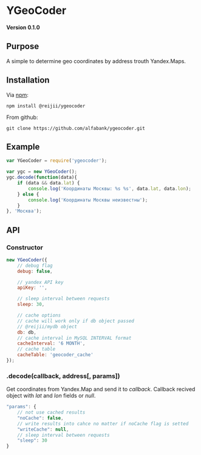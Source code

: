 # YGeoCoder

**Version 0.1.0**

## Purpose
A simple to determine geo coordinates by address trouth Yandex.Maps.

## Installation
Via [npm](http://github.com/isaacs/npm):
```
npm install @reijii/ygeocoder
```

From github:
```
git clone https://github.com/alfabank/ygeocoder.git
```

## Example
```javascript
var YGeoCoder = require('ygeocoder');

var ygc = new YGeoCoder();
ygc.decode(function(data){
	if (data && data.lat) {
		console.log('Координаты Москвы: %s %s', data.lat, data.lon);
	} else {
		console.log('Координаты Москвы неизвестны');
	}
}, 'Москва');
```

## API

### Constructor
```javascript
new YGeoCoder({
	// debug flag
	debug: false,

	// yandex API key
	apiKey: '',

	// sleep interval between requests
	sleep: 30,

	// cache options
	// cache will work only if db object passed
	// @reijii/mydb object
	db: db,
	// cache interval in MySQL INTERVAL format
	cacheInterval: '6 MONTH',
	// cache table
	cacheTable: 'geocoder_cache'
});
```

### .decode(callback, address[, params])
Get coordinates from Yandex.Map and send it to _callback_. Callback recived object with _lat_ and _lon_ fields or _null_.
```javascript
"params": {
	// not use cached results
	"noCache": false,
	// write results into cahce no matter if noCache flag is setted
	"writeCache": null,
	// sleep interval between requests
	"sleep": 30
}
```
